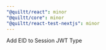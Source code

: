 ```yaml
---
"@quiltt/react": minor
"@quiltt/core": minor
"@quiltt/react-test-nextjs": minor
---
```


Add EID to Session JWT Type
